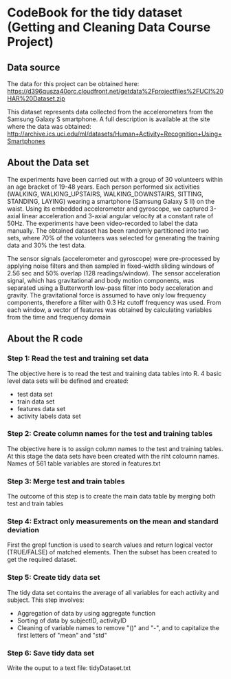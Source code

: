 # CodeBook for the tidy dataset (Getting and Cleaning Data Course Project)

## Data source

The data for this project can be obtained here:
https://d396qusza40orc.cloudfront.net/getdata%2Fprojectfiles%2FUCI%20HAR%20Dataset.zip

This dataset represents data collected from the accelerometers from the Samsung Galaxy S smartphone. A full description is available at the site where the data was obtained:
http://archive.ics.uci.edu/ml/datasets/Human+Activity+Recognition+Using+Smartphones

## About the Data set
The experiments have been carried out with a group of 30 volunteers within an age bracket of 19-48 years. Each person performed six activities (WALKING, WALKING_UPSTAIRS, WALKING_DOWNSTAIRS, SITTING, STANDING, LAYING) wearing a smartphone (Samsung Galaxy S II) on the waist. Using its embedded accelerometer and gyroscope, we captured 3-axial linear acceleration and 3-axial angular velocity at a constant rate of 50Hz. The experiments have been video-recorded to label the data manually. The obtained dataset has been randomly partitioned into two sets, where 70% of the volunteers was selected for generating the training data and 30% the test data.

The sensor signals (accelerometer and gyroscope) were pre-processed by applying noise filters and then sampled in fixed-width sliding windows of 2.56 sec and 50% overlap (128 readings/window). The sensor acceleration signal, which has gravitational and body motion components, was separated using a Butterworth low-pass filter into body acceleration and gravity. The gravitational force is assumed to have only low frequency components, therefore a filter with 0.3 Hz cutoff frequency was used. From each window, a vector of features was obtained by calculating variables from the time and frequency domain

## About the R code

### Step 1: Read the test and training set data
The objective here is to read the test and training data tables into R. 4 basic level data sets will be defined and created:
* test data set
* train data set
* features data set
* activity labels data set

### Step 2: Create column names for the test and training tables
The objective here is to assign column names to the test and training tables. At this stage the data sets have been created with the riht coloumn names.
Names of 561 table variables are stored in features.txt

### Step 3: Merge test and train tables
The outcome of this step is to create the main data table by merging both test and train tables

### Step 4: Extract only measurements on the mean and standard deviation
First the grepl function is used to search values and return logical vector (TRUE/FALSE) of matched elements.
Then the subset has been created to get the required dataset.

### Step 5: Create tidy data set
The tidy data set contains the average of all variables for each activity and subject. This step involves:
* Aggregation of data by using aggregate function
* Sorting of data by subjectID, activityID
* Cleaning of variable names to remove "()" and "-", and to capitalize the first letters of "mean" and "std"

### Step 6: Save tidy data set
Write the ouput to a text file: tidyDataset.txt
